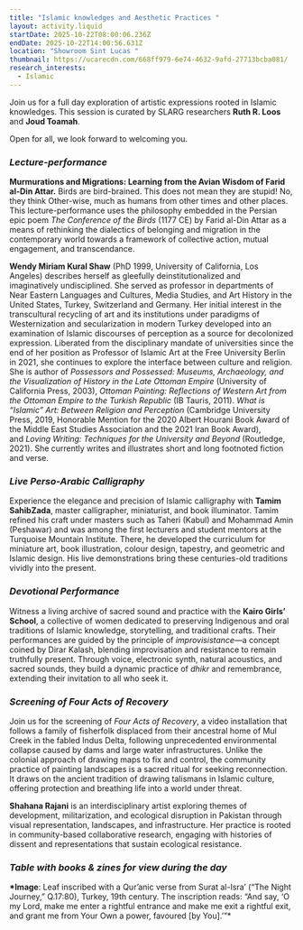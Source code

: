 ```yaml
---
title: "Islamic knowledges and Aesthetic Practices "
layout: activity.liquid
startDate: 2025-10-22T08:00:06.236Z
endDate: 2025-10-22T14:00:56.631Z
location: "Showroom Sint Lucas "
thumbnail: https://ucarecdn.com/668ff979-6e74-4632-9afd-27713bcba081/
research_interests:
  - Islamic
---
```

Join us for a full day exploration of artistic expressions rooted in Islamic knowledges. This session is curated by SLARG researchers **Ruth R. Loos** and **Joud Toamah**.

Open for all, we look forward to welcoming you.

### *Lecture-performance*

**Murmurations and Migrations: Learning from the Avian Wisdom of Farid al-Din Attar.** Birds are bird-brained. This does not mean they are stupid! No, they think Other-wise, much as humans from other times and other places. This lecture-performance uses the philosophy embedded in the Persian epic poem *The Conference of the Birds* (1177 CE) by Farid al-Din Attar as a means of rethinking the dialectics of belonging and migration in the contemporary world towards a framework of collective action, mutual engagement, and transcendance. 

**Wendy Miriam Kural Shaw** (PhD 1999, University of California, Los Angeles) describes herself as gleefully deinstitutionalized and imaginatively undisciplined. She served as professor in departments of Near Eastern Languages and Cultures, Media Studies, and Art History in the United States, Turkey, Switzerland and Germany. Her initial interest in the transcultural recycling of art and its institutions under paradigms of Westernization and secularization in modern Turkey developed into an examination of Islamic discourses of perception as a source for decolonized expression. Liberated from the disciplinary mandate of universities since the end of her position as Professor of Islamic Art at the Free University Berlin in 2021, she continues to explore the interface between culture and religion. She is author of *Possessors and Possessed: Museums, Archaeology, and the Visualization of History in the Late Ottoman Empire* (University of California Press, 2003), *Ottoman Painting: Reflections of Western Art from the Ottoman Empire to the Turkish Republic* (IB Tauris, 2011). *What is “Islamic” Art: Between Religion and Perception* (Cambridge University Press, 2019, Honorable Mention for the 2020 Albert Hourani Book Award of the Middle East Studies Association and the 2021 Iran Book Award), and *Loving Writing: Techniques for the University and Beyond* (Routledge, 2021). She currently writes and illustrates short and long footnoted fiction and verse.

### *Live Perso-Arabic Calligraphy*

Experience the elegance and precision of Islamic calligraphy with **Tamim SahibZada**, master calligrapher, miniaturist, and book illuminator. Tamim refined his craft under masters such as Taheri (Kabul) and Mohammad Amin (Peshawar) and was among the first lecturers and student mentors at the Turquoise Mountain Institute. There, he developed the curriculum for miniature art, book illustration, colour design, tapestry, and geometric and Islamic design. His live demonstrations bring these centuries-old traditions vividly into the present.

### *Devotional Performance*

Witness a living archive of sacred sound and practice with the **Kairo Girls’ School**, a collective of women dedicated to preserving Indigenous and oral traditions of Islamic knowledge, storytelling, and traditional crafts. Their performances are guided by the principle of *improvisistance*—a concept coined by Dirar Kalash, blending improvisation and resistance to remain truthfully present. Through voice, electronic synth, natural acoustics, and sacred sounds, they build a dynamic practice of *dhikr* and remembrance, extending their invitation to all who seek it.

### *Screening of* *Four Acts of Recovery*

Join us for the screening of *Four Acts of Recovery*, a video installation that follows a family of fisherfolk displaced from their ancestral home of Mul Creek in the fabled Indus Delta, following unprecedented environmental collapse caused by dams and large water infrastructures. Unlike the colonial approach of drawing maps to fix and control, the community practice of painting landscapes is a sacred ritual for seeking reconnection. It draws on the ancient tradition of drawing talismans in Islamic culture, offering protection and breathing life into a world under threat. 

**Shahana Rajani** is an interdisciplinary artist exploring themes of development, militarization, and ecological disruption in Pakistan through visual representation, landscapes, and infrastructure. Her practice is rooted in community-based collaborative research, engaging with histories of dissent and representations that sustain ecological resistance. 

### *T﻿able with books & zines for view during the day*

**\*Image**: Leaf inscribed with a Qur’anic verse from Surat al-Isra’ (“The Night Journey,” Q.17:80), Turkey, 19th century. The inscription reads: “And say, ‘O my Lord, make me enter a rightful entrance and make me exit a rightful exit, and grant me from Your Own a power, favoured \[by You].’”*
